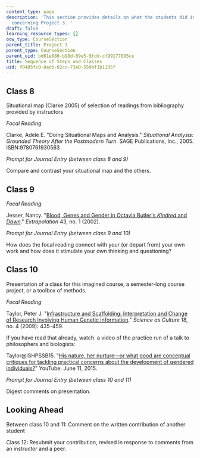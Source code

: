 ```yaml
---
content_type: page
description: 'This section provides details on what the students did in the classes
  concerning Project 3. '
draft: false
learning_resource_types: []
ocw_type: CourseSection
parent_title: Project 3
parent_type: CourseSection
parent_uid: bd61e886-b98d-09e5-9fdd-cf99177895ce
title: Sequence of Steps and Classes
uid: f0405fc0-8adb-02cc-73e0-559bf1b1185f
---
```

## Class 8

Situational map (Clarke 2005) of selection of readings from bibliography provided by instructors

*Focal Reading*

Clarke, Adele E. "Doing Situational Maps and Analysis." *Situational Analysis: Grounded Theory After the Postmodern Turn.* SAGE Publications, Inc., 2005. ISBN:9780761930563

*Prompt for Journal Entry (between class 8 and 9)*

Compare and contrast your situational map and the others.

## Class 9

*Focal Reading*

Jesser, Nancy. "[Blood, Genes and Gender in Octavia Butler's *Kindred* and *Dawn*](https://go.gale.com/ps/i.do?id=GALE%7CA87128335&sid=googleScholar&v=2.1&it=r&linkaccess=abs&issn=00145483&p=AONE&sw=w&userGroupName=mlin_oweb&isGeoAuthType=true&aty=geo)." *Extrapolation* 43, no. 1 (2002).

*Prompt for Journal Entry (between class 9 and 10)*

How does the focal reading connect with your (or depart from) your own work and how does it stimulate your own thinking and questioning?

## Class 10

Presentation of a class for this imagined course, a semester-long course project, or a toolbox of methods.

*Focal Reading*

Taylor, Peter J. "[Infrastructure and Scaffolding: Interpretation and Change of Research Involving Human Genetic Information](http://www.tandfonline.com/doi/abs/10.1080/09505430902946649)." *Science as Culture* 18, no. 4 (2009): 435–459. 

If you have read that already, watch  a video of the practice run of a talk to philosophers and biologists:

Taylor@ISHPSSB15. "[His nature, her nurture—or what good are conceptual critiques for tackling practical concerns about the development of gendered individuals?](https://www.youtube.com/watch?v=gE75Cf_8K34&feature=youtu.be)" YouTube. June 11, 2015. 

*Prompt for Journal Entry (between class 10 and 11)*

Digest comments on presentation.

## Looking Ahead

Between class 10 and 11: Comment on the written contribution of another student

Class 12: Resubmit your contribution, revised in response to comments from an instructor and a peer.